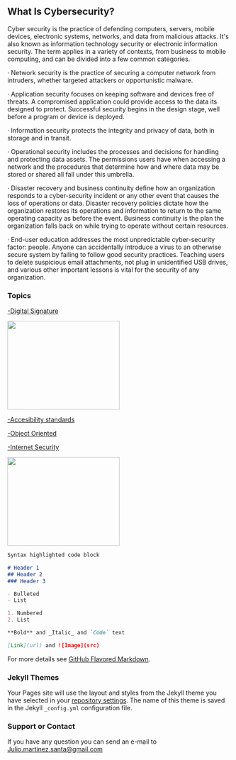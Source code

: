 ## What Is Cybersecurity?

Cyber security is the practice of defending computers, servers, mobile devices, electronic systems, networks, and data from malicious attacks. It's also known as information technology security or electronic information security. The term applies in a variety of contexts, from business to mobile computing, and can be divided into a few common categories.

·         Network security is the practice of securing a computer network from intruders, whether targeted attackers or opportunistic malware.

·         Application security focuses on keeping software and devices free of threats. A compromised application could provide access to the data its designed to protect. Successful security begins in the design stage, well before a program or device is deployed.

·         Information security protects the integrity and privacy of data, both in storage and in transit.

·         Operational security includes the processes and decisions for handling and protecting data assets. The permissions users have when accessing a network and the procedures that determine how and where data may be stored or shared all fall under this umbrella.

·         Disaster recovery and business continuity define how an organization responds to a cyber-security incident or any other event that causes the loss of operations or data. Disaster recovery policies dictate how the organization restores its operations and information to return to the same operating capacity as before the event. Business continuity is the plan the organization falls back on while trying to operate without certain resources.

·         End-user education addresses the most unpredictable cyber-security factor: people. Anyone can accidentally introduce a virus to an otherwise secure system by failing to follow good security practices. Teaching users to delete suspicious email attachments, not plug in unidentified USB drives, and various other important lessons is vital for the security of any organization.

### Topics
 <a href ="general.htm"> -Digital Signature </a>
 
<img src="https://blog.signaturit.com/hubfs/19-jun-18-twitter-blog-eng.png" width="253" height="200">

<a href="accesibility.htm"> -Accesibility standards </a>


<a href="object.htm">-Object Oriented </a>

<a href="internet.htm">-Internet Security </a>

<img src="https://antivirus.comodo.com/blog/wp-content/uploads/2019/03/why-internet-security.png" width="253" height="200">

```markdown
Syntax highlighted code block

# Header 1
## Header 2
### Header 3

- Bulleted
- List

1. Numbered
2. List

**Bold** and _Italic_ and `Code` text

[Link](url) and ![Image](src)
```

For more details see [GitHub Flavored Markdown](https://guides.github.com/features/mastering-markdown/).

### Jekyll Themes

Your Pages site will use the layout and styles from the Jekyll theme you have selected in your [repository settings](https://github.com/Juliox1000/project/settings). The name of this theme is saved in the Jekyll `_config.yml` configuration file.

### Support or Contact

If you have any question you can send an e-mail to Julio.martinez.santa@gmail.com
